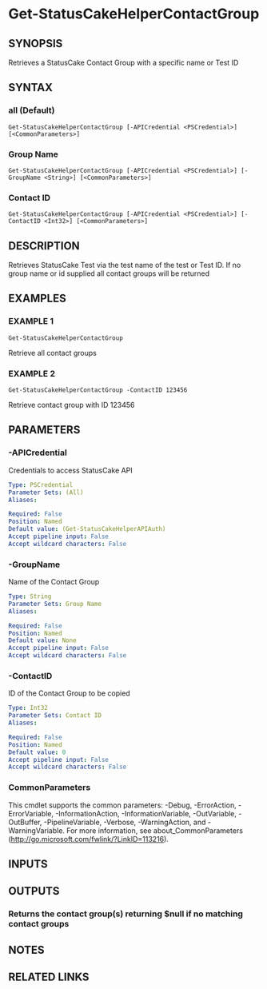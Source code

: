 # Get-StatusCakeHelperContactGroup

## SYNOPSIS
Retrieves a StatusCake Contact Group with a specific name or Test ID

## SYNTAX

### all (Default)
```
Get-StatusCakeHelperContactGroup [-APICredential <PSCredential>] [<CommonParameters>]
```

### Group Name
```
Get-StatusCakeHelperContactGroup [-APICredential <PSCredential>] [-GroupName <String>] [<CommonParameters>]
```

### Contact ID
```
Get-StatusCakeHelperContactGroup [-APICredential <PSCredential>] [-ContactID <Int32>] [<CommonParameters>]
```

## DESCRIPTION
Retrieves StatusCake Test via the test name of the test or Test ID.
If no group name or id supplied all contact groups will be returned

## EXAMPLES

### EXAMPLE 1
```
Get-StatusCakeHelperContactGroup
```

Retrieve all contact groups

### EXAMPLE 2
```
Get-StatusCakeHelperContactGroup -ContactID 123456
```

Retrieve contact group with ID 123456

## PARAMETERS

### -APICredential
Credentials to access StatusCake API

```yaml
Type: PSCredential
Parameter Sets: (All)
Aliases:

Required: False
Position: Named
Default value: (Get-StatusCakeHelperAPIAuth)
Accept pipeline input: False
Accept wildcard characters: False
```

### -GroupName
Name of the Contact Group

```yaml
Type: String
Parameter Sets: Group Name
Aliases:

Required: False
Position: Named
Default value: None
Accept pipeline input: False
Accept wildcard characters: False
```

### -ContactID
ID of the Contact Group to be copied

```yaml
Type: Int32
Parameter Sets: Contact ID
Aliases:

Required: False
Position: Named
Default value: 0
Accept pipeline input: False
Accept wildcard characters: False
```

### CommonParameters
This cmdlet supports the common parameters: -Debug, -ErrorAction, -ErrorVariable, -InformationAction, -InformationVariable, -OutVariable, -OutBuffer, -PipelineVariable, -Verbose, -WarningAction, and -WarningVariable.
For more information, see about_CommonParameters (http://go.microsoft.com/fwlink/?LinkID=113216).

## INPUTS

## OUTPUTS

### Returns the contact group(s) returning $null if no matching contact groups
## NOTES

## RELATED LINKS
